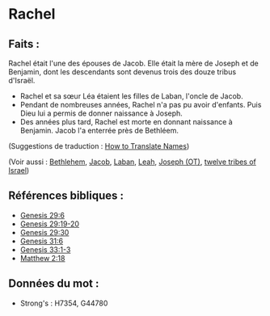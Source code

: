 # Rachel

## Faits :

Rachel était l'une des épouses de Jacob. Elle était la mère de Joseph et de Benjamin, dont les descendants sont devenus trois des douze tribus d'Israël.

* Rachel et sa sœur Léa étaient les filles de Laban, l'oncle de Jacob.
* Pendant de nombreuses années, Rachel n'a pas pu avoir d'enfants. Puis Dieu lui a permis de donner naissance à Joseph.
* Des années plus tard, Rachel est morte en donnant naissance à Benjamin. Jacob l'a enterrée près de Bethléem.

(Suggestions de traduction : [How to Translate Names](rc://en/ta/man/translate/translate-names))

(Voir aussi : [Bethlehem](../names/bethlehem.md), [Jacob](../names/jacob.md), [Laban](../names/laban.md), [Leah](../names/leah.md), [Joseph (OT)](../names/josephot.md), [twelve tribes of Israel](../other/12tribesofisrael.md))

## Références bibliques :

* [Genesis 29:6](rc://en/tn/help/gen/29/06)
* [Genesis 29:19-20](rc://en/tn/help/gen/29/19)
* [Genesis 29:30](rc://en/tn/help/gen/29/30)
* [Genesis 31:6](rc://en/tn/help/gen/31/06)
* [Genesis 33:1-3](rc://en/tn/help/gen/33/01)
* [Matthew 2:18](rc://en/tn/help/mat/02/18)

## Données du mot :

* Strong's : H7354, G44780
